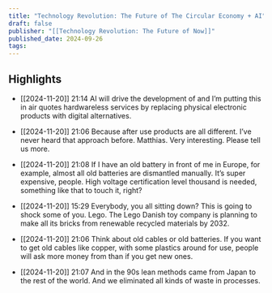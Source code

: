 ```yaml
---
title: "Technology Revolution: The Future of The Circular Economy + AI"
draft: false
publisher: "[[Technology Revolution: The Future of Now]]"
published_date: 2024-09-26
tags:
---
```



## Highlights
* [[2024-11-20]] 21:14  AI will drive the development of and I’m putting this in air quotes hardwareless services by replacing physical electronic products with digital alternatives.

* [[2024-11-20]] 21:06  Because after use products are all different. I’ve never heard that approach before. Matthias. Very interesting. Please tell us more.

* [[2024-11-20]] 21:08  If I have an old battery in front of me in Europe, for example, almost all old batteries are dismantled manually. It’s super expensive, people. High voltage certification level thousand is needed, something like that to touch it, right?

* [[2024-11-20]] 15:29  Everybody, you all sitting down? This is going to shock some of you. Lego. The Lego Danish toy company is planning to make all its bricks from renewable recycled materials by 2032.

* [[2024-11-20]] 21:06  Think about old cables or old batteries. If you want to get old cables like copper, with some plastics around for use, people will ask more money from than if you get new ones.

* [[2024-11-20]] 21:07  And in the 90s lean methods came from Japan to the rest of the world. And we eliminated all kinds of waste in processes.

